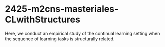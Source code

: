 # 2425-m2cns-masteriales-CLwithStructures

Here, we conduct an empirical study of the continual learning setting when the sequence of learning tasks is structurally related.
